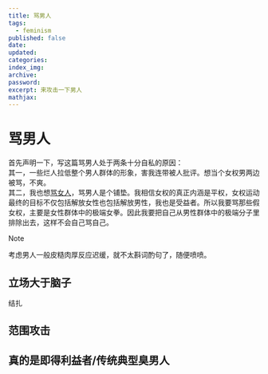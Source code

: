 ```yaml
---
title: 骂男人
tags:
  - feminism
published: false
date: 
updated: 
categories: 
index_img: 
archive: 
password: 
excerpt: 来攻击一下男人
mathjax:
---
```

# 骂男人
首先声明一下，写这篇骂男人处于两条十分自私的原因：  
其一，一些烂人拉低整个男人群体的形象，害我连带被人批评。想当个女权男两边被骂，不爽。  
其二，我也想[骂女人](/hexo/essays/trashwoman)，骂男人是个铺垫。我相信女权的真正内涵是平权，女权运动最终的目标不仅包括解放女性也包括解放男性，我也是受益者。所以我要骂那些假女权，主要是女性群体中的极端女拳。因此我要把自己从男性群体中的极端分子里排除出去，这样不会自己骂自己。
> [!note]
> 考虑男人一般皮糙肉厚反应迟缓，就不太斟词酌句了，随便喷喷。

## 立场大于脑子
结扎
## 范围攻击

## 真的是即得利益者/传统典型臭男人
